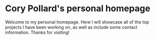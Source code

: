 # Cory Pollard's personal homepage

Welcome to my personal homepage. Here I will showcase all of the top projects I have been working on, as well as include some contact information. Thanks for visiting!
